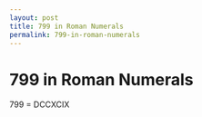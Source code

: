 ```yaml
---
layout: post
title: 799 in Roman Numerals
permalink: 799-in-roman-numerals
---
```


# 799 in Roman Numerals

799 = DCCXCIX
